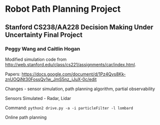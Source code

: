 # Robot Path Planning Project
## Stanford CS238/AA228 Decision Making Under Uncertainty Final Project
### Peggy Wang and Caitlin Hogan

Modified simulation code from http://web.stanford.edu/class/cs221/assignments/car/index.html.

Papers: https://docs.google.com/document/d/1Pz4Qvs8Kk-znUOQjNt30FossQv1w_JmS5nz_jJuX-0c/edit

Changes - sensor simulation, path planning algorithm, partial observability

Sensors Simulated - Radar, Lidar

Command: `python2 drive.py -a -i particleFilter -l lombard`

Online path planning
